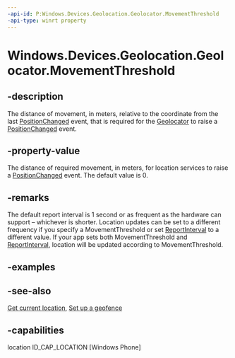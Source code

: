 ```yaml
---
-api-id: P:Windows.Devices.Geolocation.Geolocator.MovementThreshold
-api-type: winrt property
---
```


<!-- Property syntax
public double MovementThreshold { get;  set; }
-->

# Windows.Devices.Geolocation.Geolocator.MovementThreshold

## -description
The distance of movement, in meters, relative to the coordinate from the last [PositionChanged](geolocator_positionchanged.md) event, that is required for the [Geolocator](geolocator.md) to raise a [PositionChanged](geolocator_positionchanged.md) event.

## -property-value
The distance of required movement, in meters, for location services to raise a [PositionChanged](geolocator_positionchanged.md) event. The default value is 0.

## -remarks
The default report interval is 1 second or as frequent as the hardware can support – whichever is shorter. Location updates can be set to a different frequency if you specify a MovementThreshold or set [ReportInterval](geolocator_reportinterval.md) to a different value. If your app sets both MovementThreshold and [ReportInterval](geolocator_reportinterval.md), location will be updated according to MovementThreshold.

## -examples

## -see-also
[Get current location](/windows/uwp/maps-and-location/get-location), [Set up a geofence](/windows/uwp/maps-and-location/set-up-a-geofence)

## -capabilities
location
ID_CAP_LOCATION [Windows Phone]
